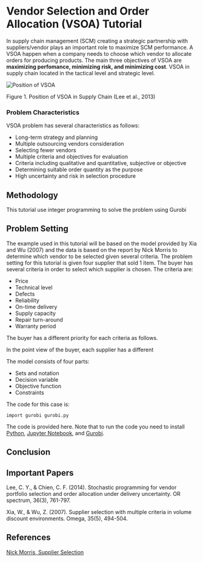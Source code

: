 # Vendor Selection and Order Allocation (VSOA) Tutorial

In supply chain management (SCM) creating a strategic partnership with suppliers/vendor plays an important role to maximize SCM performance. A VSOA happen when a company needs to choose which vendor to allocate orders for producing products. The main three objectives of VSOA are **maximizing perfomance, minimizing risk, and minimizing cost**. VSOA in supply chain located in the tactical level and strategic level. 

![Position of VSOA](https://user-images.githubusercontent.com/49055090/85646247-4b3c9080-b6ce-11ea-83e9-192e6fef70e5.PNG)

Figure 1. Position of VSOA in Supply Chain (Lee et al., 2013)

### Problem Characteristics
VSOA problem has several characteristics as follows:
* Long-term strategy and planning
* Multiple outsourcing vendors consideration
* Selecting fewer vendors
* Multiple criteria and objectives for evaluation
* Criteria including qualitative and quantitative, subjective or objective
* Determining suitable order quantity as the purpose
* High uncertainty and risk in selection procedure

## Methodology
This tutorial use integer programming to solve the problem using Gurobi

## Problem Setting
The example used in this tutorial will be based on the model provided by Xia and Wu (2007) and the data is based on the report by Nick Morris to determine which vendor to be selected given several criteria. The problem setting for this tutorial is given four supplier that sold 1 item. The buyer has several criteria in order to select which supplier is chosen. The criteria are:
* Price
* Technical level
* Defects
* Reliability
* On-time delivery
* Supply capacity
* Repair turn-around
* Warranty period

The buyer has a different priority for each criteria as follows.


In the point view of the buyer, each supplier has a different 

The model consists of four parts:
* Sets and notation
* Decision variable
* Objective function
* Constraints

The code for this case is:
```
import gurobi gurobi.py
```
The code is provided here. Note that to run the code you need to install [Python](https://www.python.org/downloads/), [Jupyter Notebook](https://jupyter.readthedocs.io/en/latest/install.html), and [Gurobi](https://www.gurobi.com/gurobi-and-anaconda-for-windows/). 

## Conclusion

## Important Papers
Lee, C. Y., & Chien, C. F. (2014). Stochastic programming for vendor portfolio selection and order allocation under delivery uncertainty. OR spectrum, 36(3), 761-797.

Xia, W., & Wu, Z. (2007). Supplier selection with multiple criteria in volume discount environments. Omega, 35(5), 494-504.

## References
[Nick Morris, Supplier Selection](https://github.com/N-ickMorris/Supplier-Selection)

